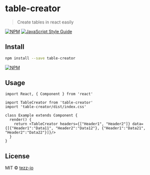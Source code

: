 # table-creator

> Create tables in react easily

[![NPM](https://img.shields.io/npm/v/table-creator.svg)](https://www.npmjs.com/package/table-creator) [![JavaScript Style Guide](https://img.shields.io/badge/code_style-standard-brightgreen.svg)](https://standardjs.com)

## Install

```bash
npm install --save table-creator
```

[![NPM](https://nodei.co/npm/table-creator.png)](https://npmjs.org/package/table-creator)

## Usage

```tsx
import React, { Component } from 'react'

import TableCreator from 'table-creator'
import 'table-creator/dist/index.css'

class Example extends Component {
  render() {
    return <TableCreator headers={["Header1", "Header2"]} data={[{"Header1":"Data11", "Header2":"Data12"}, {"Header1":"Data21", "Header2":"Data22"}]}/>
  }
}
```

## License

MIT © [tezz-io](https://github.com/tezz-io)
